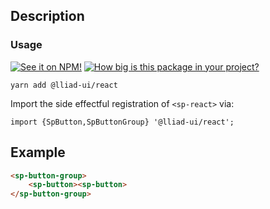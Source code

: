 ## Description

### Usage

[![See it on NPM!](https://img.shields.io/npm/v/@lliad-ui/react?style=for-the-badge)](https://www.npmjs.com/package/@lliad-ui/react)
[![How big is this package in your project?](https://img.shields.io/bundlephobia/minzip/@lliad-ui/react?style=for-the-badge)](https://bundlephobia.com/result?p=@lliad-ui/react)

```
yarn add @lliad-ui/react
```

Import the side effectful registration of `<sp-react>` via:

```
import {SpButton,SpButtonGroup} '@lliad-ui/react';

```

## Example

```html
<sp-button-group>
    <sp-button><sp-button>
</sp-button-group>
```
